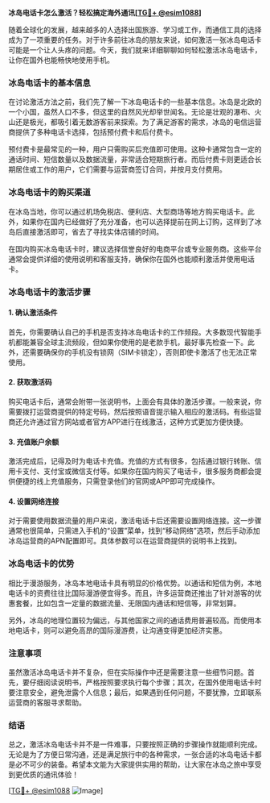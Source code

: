 **冰岛电话卡怎么激活？轻松搞定海外通讯[[TG💪+ @esim1088](https://t.me/s/esim1088)]**

随着全球化的发展，越来越多的人选择出国旅游、学习或工作，而通信工具的选择成为了一项重要的任务。对于许多前往冰岛的朋友来说，如何激活一张冰岛电话卡可能是一个让人头疼的问题。今天，我们就来详细聊聊如何轻松激活冰岛电话卡，让你在国外也能畅快地使用手机。

### 冰岛电话卡的基本信息

在讨论激活方法之前，我们先了解一下冰岛电话卡的一些基本信息。冰岛是北欧的一个小国，虽然人口不多，但这里的自然风光却举世闻名。无论是壮观的瀑布、火山还是极光，都吸引着无数游客前来探索。为了满足游客的需求，冰岛的电信运营商提供了多种电话卡选择，包括预付费卡和后付费卡。

预付费卡是最常见的一种，用户只需购买后充值即可使用。这种卡通常包含一定的通话时间、短信数量以及数据流量，非常适合短期旅行者。而后付费卡则更适合长期居住或工作的用户，它们需要与运营商签订合同，并按月支付费用。

### 冰岛电话卡的购买渠道

在冰岛当地，你可以通过机场免税店、便利店、大型商场等地方购买电话卡。此外，如果你在国内已经做好了充分准备，也可以选择提前在网上订购，这样到了冰岛后直接激活即可，省去了寻找实体店铺的时间。

在国内购买冰岛电话卡时，建议选择信誉良好的电商平台或专业服务商。这些平台通常会提供详细的使用说明和客服支持，确保你在国外也能顺利激活并使用电话卡。

### 冰岛电话卡的激活步骤

#### 1. 确认激活条件

首先，你需要确认自己的手机是否支持冰岛电话卡的工作频段。大多数现代智能手机都能兼容全球主流频段，但如果你使用的是老款手机，最好事先检查一下。此外，还需要确保你的手机没有锁网（SIM卡锁定），否则即使卡激活了也无法正常使用。

#### 2. 获取激活码

购买电话卡后，通常会附带一张说明书，上面会有具体的激活步骤。一般来说，你需要拨打运营商提供的特定号码，然后按照语音提示输入相应的激活码。有些运营商还允许通过官方网站或者官方APP进行在线激活，这种方式更加方便快捷。

#### 3. 充值账户余额

激活完成后，记得及时为电话卡充值。充值的方式有很多，包括通过银行转账、信用卡支付、支付宝或微信支付等。如果你在国内购买了电话卡，很多服务商都会提供便捷的线上充值服务，只需登录他们的官网或APP即可完成操作。

#### 4. 设置网络连接

对于需要使用数据流量的用户来说，激活电话卡后还需要设置网络连接。这一步骤通常也很简单，只需进入手机的“设置”菜单，找到“移动网络”选项，然后手动添加冰岛运营商的APN配置即可。具体参数可以在运营商提供的说明书上找到。

### 冰岛电话卡的优势

相比于漫游服务，冰岛本地电话卡具有明显的价格优势。以通话和短信为例，本地电话卡的资费往往比国际漫游便宜得多。而且，许多运营商还推出了针对游客的优惠套餐，比如包含一定量的数据流量、无限国内通话和短信等，非常划算。

另外，冰岛的地理位置较为偏远，与其他国家之间的通话费用普遍较高。而使用本地电话卡，则可以避免高昂的国际漫游费，让沟通变得更加经济实惠。

### 注意事项

虽然激活冰岛电话卡并不复杂，但在实际操作中还是需要注意一些细节问题。首先，要仔细阅读说明书，严格按照要求执行每个步骤；其次，在国外使用电话卡时要注意安全，避免泄露个人信息；最后，如果遇到任何问题，不要犹豫，立即联系运营商的客服寻求帮助。

### 结语

总之，激活冰岛电话卡并不是一件难事，只要按照正确的步骤操作就能顺利完成。无论是为了方便日常沟通，还是满足旅行中的各种需求，一张合适的冰岛电话卡都是必不可少的装备。希望本文能为大家提供实用的帮助，让大家在冰岛之旅中享受到更优质的通讯体验！

[[TG💪+ @esim1088](https://t.me/s/esim1088) ![Image](https://i.postimg.cc/4NQfJmqS/Snipaste-2025-05-13-00-14-12.png)]